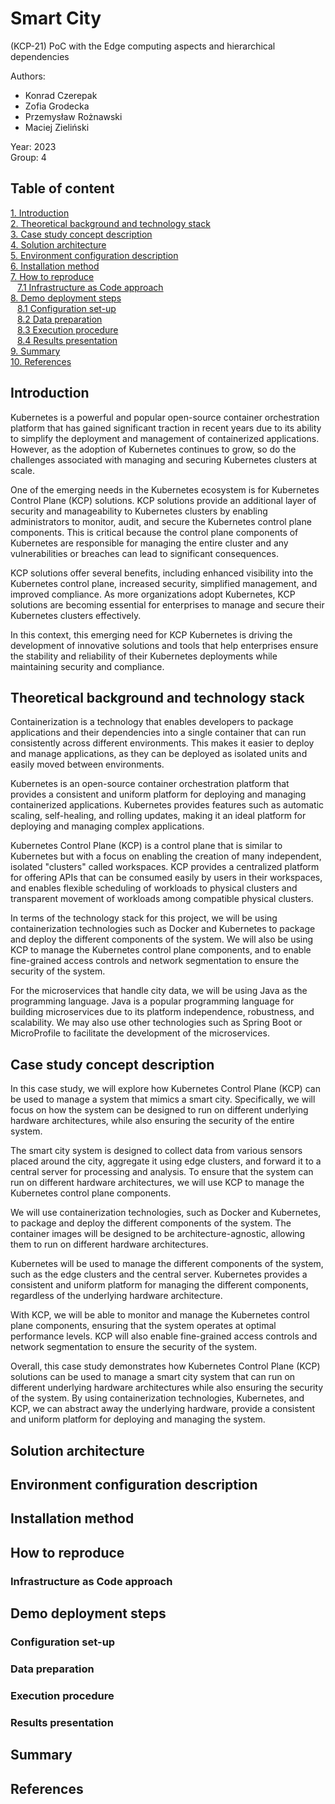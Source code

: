 # Smart City

(KCP-21) PoC with the Edge computing aspects and hierarchical dependencies

Authors: 

- Konrad Czerepak
- Zofia Grodecka
- Przemysław Rożnawski
- Maciej Zieliński

Year: 2023 \
Group: 4

## Table of content

[1. Introduction](#introduction) \
[2. Theoretical background and technology stack](#theoretical-background-and-technology-stack) \
[3. Case study concept description ](#case-study-concept-description) \
[4. Solution architecture](#solution-architecture) \
[5. Environment configuration description](#environment-configuration-description) \
[6. Installation method](#installation-method) \
[7. How to reproduce](#how-to-reproduce) \
&ensp; [7.1 Infrastructure as Code approach](#infrastructure-as-code-approach) \
[8. Demo deployment steps](#demo-deployment-steps) \
&ensp; [8.1 Configuration set-up](#configuration-set-up) \
&ensp; [8.2 Data preparation](#data-preparation) \
&ensp; [8.3 Execution procedure](#execution-procedure) \
&ensp; [8.4 Results presentation](#results-presentation) \
[9. Summary](#summary) \
[10. References](#references) 

<!-- toc -->

## Introduction

Kubernetes is a powerful and popular open-source container orchestration platform that has gained significant traction in recent years due to its ability to simplify the deployment and management of containerized applications. However, as the adoption of Kubernetes continues to grow, so do the challenges associated with managing and securing Kubernetes clusters at scale.

One of the emerging needs in the Kubernetes ecosystem is for Kubernetes Control Plane (KCP) solutions. KCP solutions provide an additional layer of security and manageability to Kubernetes clusters by enabling administrators to monitor, audit, and secure the Kubernetes control plane components. This is critical because the control plane components of Kubernetes are responsible for managing the entire cluster and any vulnerabilities or breaches can lead to significant consequences.

KCP solutions offer several benefits, including enhanced visibility into the Kubernetes control plane, increased security, simplified management, and improved compliance. As more organizations adopt Kubernetes, KCP solutions are becoming essential for enterprises to manage and secure their Kubernetes clusters effectively.

In this context, this emerging need for KCP Kubernetes is driving the development of innovative solutions and tools that help enterprises ensure the stability and reliability of their Kubernetes deployments while maintaining security and compliance.

## Theoretical background and technology stack

Containerization is a technology that enables developers to package applications and their dependencies into a single container that can run consistently across different environments. This makes it easier to deploy and manage applications, as they can be deployed as isolated units and easily moved between environments.

Kubernetes is an open-source container orchestration platform that provides a consistent and uniform platform for deploying and managing containerized applications. Kubernetes provides features such as automatic scaling, self-healing, and rolling updates, making it an ideal platform for deploying and managing complex applications.

Kubernetes Control Plane (KCP) is a control plane that is similar to Kubernetes but with a focus on enabling the creation of many independent, isolated "clusters" called workspaces. KCP provides a centralized platform for offering APIs that can be consumed easily by users in their workspaces, and enables flexible scheduling of workloads to physical clusters and transparent movement of workloads among compatible physical clusters.

In terms of the technology stack for this project, we will be using containerization technologies such as Docker and Kubernetes to package and deploy the different components of the system. We will also be using KCP to manage the Kubernetes control plane components, and to enable fine-grained access controls and network segmentation to ensure the security of the system.

For the microservices that handle city data, we will be using Java as the programming language. Java is a popular programming language for building microservices due to its platform independence, robustness, and scalability. We may also use other technologies such as Spring Boot or MicroProfile to facilitate the development of the microservices.

## Case study concept description 

In this case study, we will explore how Kubernetes Control Plane (KCP) can be used to manage a system that mimics a smart city. Specifically, we will focus on how the system can be designed to run on different underlying hardware architectures, while also ensuring the security of the entire system.

The smart city system is designed to collect data from various sensors placed around the city, aggregate it using edge clusters, and forward it to a central server for processing and analysis. To ensure that the system can run on different hardware architectures, we will use KCP to manage the Kubernetes control plane components.

We will use containerization technologies, such as Docker and Kubernetes, to package and deploy the different components of the system. The container images will be designed to be architecture-agnostic, allowing them to run on different hardware architectures.

Kubernetes will be used to manage the different components of the system, such as the edge clusters and the central server. Kubernetes provides a consistent and uniform platform for managing the different components, regardless of the underlying hardware architecture.

With KCP, we will be able to monitor and manage the Kubernetes control plane components, ensuring that the system operates at optimal performance levels. KCP will also enable fine-grained access controls and network segmentation to ensure the security of the system.

Overall, this case study demonstrates how Kubernetes Control Plane (KCP) solutions can be used to manage a smart city system that can run on different underlying hardware architectures while also ensuring the security of the system. By using containerization technologies, Kubernetes, and KCP, we can abstract away the underlying hardware, provide a consistent and uniform platform for deploying and managing the system.

## Solution architecture

## Environment configuration description

## Installation method

## How to reproduce

### Infrastructure as Code approach

## Demo deployment steps

### Configuration set-up

### Data preparation

### Execution procedure

### Results presentation

## Summary

## References

